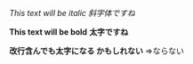 *This text will be italic*
_斜字体ですね_

**This text will be bold**
__太字ですね__

__改行含んでも太字になる
かもしれない__
⇒ならない

